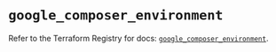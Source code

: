 # `google_composer_environment`

Refer to the Terraform Registry for docs: [`google_composer_environment`](https://registry.terraform.io/providers/hashicorp/google/5.41.0/docs/resources/composer_environment).
